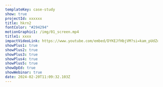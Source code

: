 ```yaml
---
templateKey: case-study
show: true
projectId: xxxxxx
title: hkrn2
fontColor: "#294294"
motionGraphic1: /img/01_screen.mp4
title1: xxxx
impactVideoLink: https://www.youtube.com/embed/DYKEJfHbjVM?si=kam_pUdZo4_JfCMq
showPlus1: true
showPlus2: true
showPlus3: true
showPlus4: true
showPlus5: true
showOpEd: true
showWebinar: true
date: 2024-02-20T11:09:32.103Z
---
```

